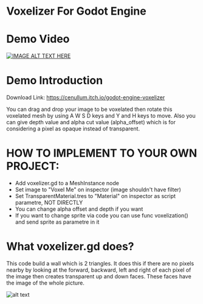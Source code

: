 # Voxelizer For Godot Engine

 


# Demo Video
[![IMAGE ALT TEXT HERE](https://i.imgur.com/djm9qMS.png)](https://youtu.be/vDkpGOerccQ)

# Demo Introduction
Download Link: https://cenullum.itch.io/godot-engine-voxelizer

You can drag and drop your image to be voxelated then rotate this voxelated mesh by using A W S D keys and Y and H keys to move. Also you can give depth value and alpha cut value (alpha_offset) which is for considering a pixel as opaque instead of transparent. 


# HOW TO IMPLEMENT TO YOUR OWN PROJECT:

* Add voxelizer.gd to a MeshInstance node
* Set image to "Voxel Me" on inspector (image shouldn't have filter)
* Set TransparentMaterial.tres to "Material" on inspector as script parametre, NOT DIRECTLY
* You can change alpha offset and depth if you want
* If you want to change sprite via code you can use func voxelization() and send sprite as parametre in it



# What voxelizer.gd does?

This code build a wall which is 2 triangles. It does this if there are no pixels nearby by looking at the forward, backward, left and right of each pixel of the image then creates transparent up and down faces. These faces have the image of the whole picture.

![alt text](https://img.itch.zone/aW1nLzQ5Nzg0NzIucG5n/original/ZIvUPw.png)
